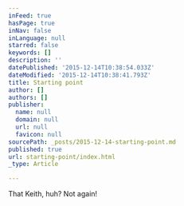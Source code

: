 ```yaml
---
inFeed: true
hasPage: true
inNav: false
inLanguage: null
starred: false
keywords: []
description: ''
datePublished: '2015-12-14T10:38:54.033Z'
dateModified: '2015-12-14T10:38:41.793Z'
title: Starting point
author: []
authors: []
publisher:
  name: null
  domain: null
  url: null
  favicon: null
sourcePath: _posts/2015-12-14-starting-point.md
published: true
url: starting-point/index.html
_type: Article

---
```

That Keith, huh? Not again!